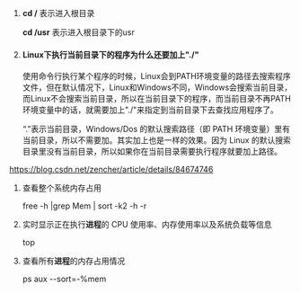 1. **cd /** 表示进入根目录

   **cd /usr** 表示进入根目录下的usr

2. #### Linux下执行当前目录下的程序为什么还要加上"./" 

   使用命令行执行某个程序的时候，Linux会到PATH环境变量的路径去搜索程序文件，但在默认情况下，Linux和Windows不同，Windows会搜索当前目录，而Linux不会搜索当前目录，所以在当前目录下的程序，而当前目录不再PATH环境变量中的话，就需要加上"./"来指定到当前目录下去查找应用程序了。

   “.”表示当前目录，Windows/Dos 的默认搜索路径（即 PATH 环境变量）里有当前目录，所以不需要加。其实加上也是一样的效果。因为 Linux 的默认搜索目录里没有当前目录，所以如果你在当前目录需要执行程序就要加上路径。

https://blog.csdn.net/zencher/article/details/84674746



1. 查看整个系统内存占用

   free -h |grep Mem | sort -k2 -h -r

1. 实时显示正在执行**进程**的 CPU 使用率、内存使用率以及系统负载等信息

   top

2. 查看所有**进程**的内存占用情况

   ps aux --sort=-%mem

